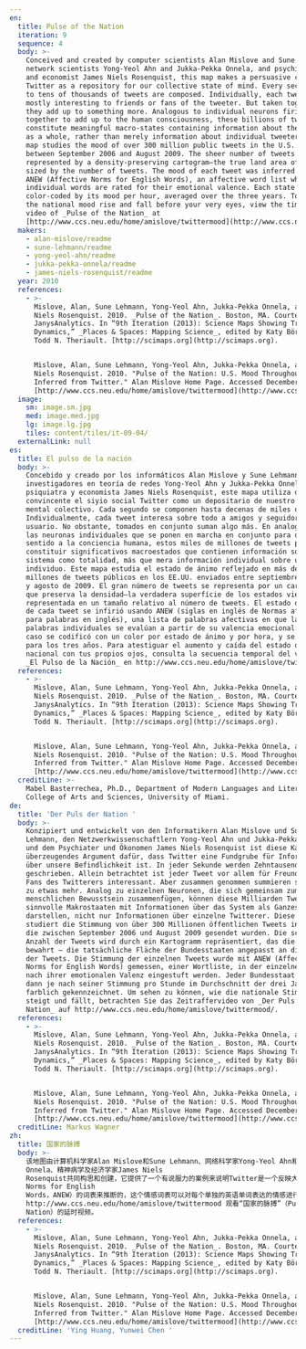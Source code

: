 ```yaml
---
en:
  title: Pulse of the Nation
  iteration: 9
  sequence: 4
  body: >-
    Conceived and created by computer scientists Alan Mislove and Sune Lehmann,
    network scientists Yong-Yeol Ahn and Jukka-Pekka Onnela, and psychiatrist
    and economist James Niels Rosenquist, this map makes a persuasive case for
    Twitter as a repository for our collective state of mind. Every second, up
    to tens of thousands of tweets are composed. Individually, each tweet is
    mostly interesting to friends or fans of the tweeter. But taken together,
    they add up to something more. Analogous to individual neurons firing
    together to add up to the human consciousness, these billions of tweets may
    constitute meaningful macro-states containing information about the system
    as a whole, rather than merely information about individual tweeters. This
    map studies the mood of over 300 million public tweets in the U.S. sent
    between September 2006 and August 2009. The sheer number of tweets is
    represented by a density-preserving cartogram—the true land area of states
    sized by the number of tweets. The mood of each tweet was inferred using
    ANEW (Affective Norms for English Words), an affective word list where
    individual words are rated for their emotional valence. Each state was then
    color-coded by its mood per hour, averaged over the three years. To witness
    the national mood rise and fall before your very eyes, view the time-lapse
    video of _Pulse of the Nation_ at
    [http://www.ccs.neu.edu/home/amislove/twittermood](http://www.ccs.neu.edu/home/amislove/twittermood).
  makers:
    - alan-mislove/readme
    - sune-lehmann/readme
    - yong-yeol-ahn/readme
    - jukka-pekka-onnela/readme
    - james-niels-rosenquist/readme
  year: 2010
  references:
    - >-
      Mislove, Alan, Sune Lehmann, Yong-Yeol Ahn, Jukka-Pekka Onnela, and James
      Niels Rosenquist. 2010. _Pulse of the Nation_. Boston, MA. Courtesy of
      JanysAnalytics. In “9th Iteration (2013): Science Maps Showing Trends and
      Dynamics,” _Places & Spaces: Mapping Science_, edited by Katy Börner and
      Todd N. Theriault. [http://scimaps.org](http://scimaps.org).


      Mislove, Alan, Sune Lehmann, Yong-Yeol Ahn, Jukka-Pekka Onnela, and James
      Niels Rosenquist. 2010. "Pulse of the Nation: U.S. Mood Throughout the Day
      Inferred from Twitter." Alan Mislove Home Page. Accessed December 5, 2013.
      [http://www.ccs.neu.edu/home/amislove/twittermood](http://www.ccs.neu.edu/home/amislove/twittermood).
  image:
    sm: image.sm.jpg
    med: image.med.jpg
    lg: image.lg.jpg
    tiles: content/tiles/it-09-04/
  externalLink: null
es:
  title: El pulso de la nación
  body: >-
    Concebido y creado por los informáticos Alan Mislove y Sune Lehmann, los
    investigadores en teoría de redes Yong-Yeol Ahn y Jukka-Pekka Onnela, y el
    psiquiatra y economista James Niels Rosenquist, este mapa utiliza de forma
    convincente el siyio social Twitter como un depositario de nuestro estado
    mental colectivo. Cada segundo se componen hasta decenas de miles de tweets.
    Individualmente, cada tweet interesa sobre todo a amigos y seguidores del
    usuario. No obstante, tomados en conjunto suman algo más. En analogía con
    las neuronas individuales que se ponen en marcha en conjunto para dar
    sentido a la conciencia humana, estos miles de millones de tweets pueden
    constituir significativos macroestados que contienen información sobre el
    sistema como totalidad, más que mera información individual sobre un
    individuo. Este mapa estudia el estado de ánimo reflejado en más de 300
    millones de tweets públicos en los EE.UU. enviados entre septiembre de 2006
    y agosto de 2009. El gran número de tweets se representa por un cartograma
    que preserva la densidad—la verdadera superfície de los estados viene
    representada en un tamaño relativo al número de tweets. El estado de ánimo
    de cada tweet se infirió usando ANEW (siglas en inglés de Normas afectivas
    para palabras en inglés), una lista de palabras afectivas en que las
    palabras individuales se evalúan a partir de su valencia emocional. Cada
    caso se codificó con un color por estado de ánimo y por hora, y se promedió
    para los tres años. Para atestiguar el aumento y caída del estado de ánimo
    nacional con tus propios ojos, consulta la secuencia temporal del vídeo de
    _El Pulso de la Nación_ en http://www.ccs.neu.edu/home/amislove/twittermood/
  references:
    - >-
      Mislove, Alan, Sune Lehmann, Yong-Yeol Ahn, Jukka-Pekka Onnela, and James
      Niels Rosenquist. 2010. _Pulse of the Nation_. Boston, MA. Courtesy of
      JanysAnalytics. In “9th Iteration (2013): Science Maps Showing Trends and
      Dynamics,” _Places & Spaces: Mapping Science_, edited by Katy Börner and
      Todd N. Theriault. [http://scimaps.org](http://scimaps.org).


      Mislove, Alan, Sune Lehmann, Yong-Yeol Ahn, Jukka-Pekka Onnela, and James
      Niels Rosenquist. 2010. "Pulse of the Nation: U.S. Mood Throughout the Day
      Inferred from Twitter." Alan Mislove Home Page. Accessed December 5, 2013.
      [http://www.ccs.neu.edu/home/amislove/twittermood](http://www.ccs.neu.edu/home/amislove/twittermood).
  creditLine: >-
    Mabel Basterrechea, Ph.D., Department of Modern Languages and Literatures,
    College of Arts and Sciences, University of Miami.
de:
  title: 'Der Puls der Nation '
  body: >-
    Konzipiert und entwickelt von den Informatikern Alan Mislove und Sune
    Lehmann, den Netzwerkwissenschaftlern Yong-Yeol Ahn und Jukka-Pekka Onnela
    und dem Psychiater und Ökonomen James Niels Rosenquist ist diese Karte ein
    überzeugendes Argument dafür, dass Twitter eine Fundgrube für Informationen
    über unsere Befindlichkeit ist. In jeder Sekunde werden Zehntausende Tweets
    geschrieben. Allein betrachtet ist jeder Tweet vor allem für Freunde oder
    Fans des Twitterers interessant. Aber zusammen genommen summieren sie sich
    zu etwas mehr. Analog zu einzelnen Neuronen, die sich gemeinsam zum
    menschlichen Bewusstsein zusammenfügen, können diese Milliarden Tweets
    sinnvolle Makrostaaten mit Informationen über das System als Ganzes
    darstellen, nicht nur Informationen über einzelne Twitterer. Diese Karte
    studiert die Stimmung von über 300 Millionen öffentlichen Tweets in den USA,
    die zwischen September 2006 und August 2009 gesendet wurden. Die schiere
    Anzahl der Tweets wird durch ein Kartogramm repräsentiert, das die Dichte
    bewahrt – die tatsächliche Fläche der Bundesstaaten angepasst an die Anzahl
    der Tweets. Die Stimmung der einzelnen Tweets wurde mit ANEW (Affective
    Norms for English Words) gemessen, einer Wortliste, in der einzelne Wörter
    nach ihrer emotionalen Valenz eingestuft werden. Jeder Bundesstaat wurde
    dann je nach seiner Stimmung pro Stunde im Durchschnitt der drei Jahre
    farblich gekennzeichnet. Um sehen zu können, wie die nationale Stimmung
    steigt und fällt, betrachten Sie das Zeitraffervideo von _Der Puls der
    Nation_ auf http://www.ccs.neu.edu/home/amislove/twittermood/.
  references:
    - >-
      Mislove, Alan, Sune Lehmann, Yong-Yeol Ahn, Jukka-Pekka Onnela, and James
      Niels Rosenquist. 2010. _Pulse of the Nation_. Boston, MA. Courtesy of
      JanysAnalytics. In “9th Iteration (2013): Science Maps Showing Trends and
      Dynamics,” _Places & Spaces: Mapping Science_, edited by Katy Börner and
      Todd N. Theriault. [http://scimaps.org](http://scimaps.org).


      Mislove, Alan, Sune Lehmann, Yong-Yeol Ahn, Jukka-Pekka Onnela, and James
      Niels Rosenquist. 2010. "Pulse of the Nation: U.S. Mood Throughout the Day
      Inferred from Twitter." Alan Mislove Home Page. Accessed December 5, 2013.
      [http://www.ccs.neu.edu/home/amislove/twittermood](http://www.ccs.neu.edu/home/amislove/twittermood).
  creditLine: Markus Wagner
zh:
  title: 国家的脉搏
  body: >-
    该地图由计算机科学家Alan Mislove和Sune Lehmann、网络科学家Yong-Yeol Ahn和Jukka-Pekka
    Onnela、精神病学及经济学家James Niels
    Rosenquist共同构思和创建，它提供了一个有说服力的案例来说明Twitter是一个反映大众思想状态情况的信息资源库。每秒种都有数以万计的推特状态被发布。对于个人而言，对其每条推特状态感兴趣的主要群体是其推特用户中的朋友和粉丝。但是如果将所有推特状态整合到一起，它们将提供更多的信息。类似于人类的每个神经元组合到一起形成人的意识，这些数以十亿计的推特状态可能构成有意义的包含整个系统信息的宏观状态，而不单单只是一个推特用户的个人信息。该地图研究了在2006年9月到2009年8月期间3亿美国用户发布的公共推特信息的情感。图中推特的绝对数量用等密度示意图来表示——各州面积的大小反映了其推特数量的多少。每条推特的情感是基于英语词汇情感规范（Affective
    Norms for English
    Words，ANEW）的词表来推断的，这个情感词表可以对每个单独的英语单词表达的情感进行打分。每个州的颜色依据过去三年中每个小时的平均情感状态来绘制的。想要直观见证美国国家总体情感状况的起伏变化，请访问
    http://www.ccs.neu.edu/home/amislove/twittermood 观看“国家的脉搏”（Pulse of the
    Nation）的延时视频。
  references:
    - >-
      Mislove, Alan, Sune Lehmann, Yong-Yeol Ahn, Jukka-Pekka Onnela, and James
      Niels Rosenquist. 2010. _Pulse of the Nation_. Boston, MA. Courtesy of
      JanysAnalytics. In “9th Iteration (2013): Science Maps Showing Trends and
      Dynamics,” _Places & Spaces: Mapping Science_, edited by Katy Börner and
      Todd N. Theriault. [http://scimaps.org](http://scimaps.org).


      Mislove, Alan, Sune Lehmann, Yong-Yeol Ahn, Jukka-Pekka Onnela, and James
      Niels Rosenquist. 2010. "Pulse of the Nation: U.S. Mood Throughout the Day
      Inferred from Twitter." Alan Mislove Home Page. Accessed December 5, 2013.
      [http://www.ccs.neu.edu/home/amislove/twittermood](http://www.ccs.neu.edu/home/amislove/twittermood).
  creditLine: 'Ying Huang, Yunwei Chen '
---
```

